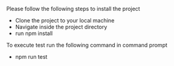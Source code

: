 Please follow the following steps to install the project

- Clone the project to your local machine
- Navigate inside the project directory
- run npm install

To execute test run the following command in command prompt
- npm run test
